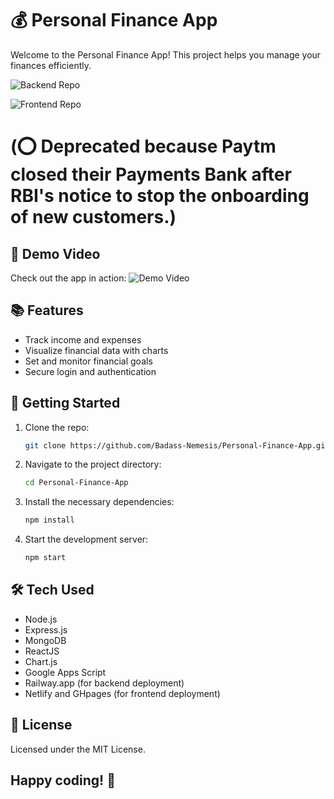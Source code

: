 # 💰 Personal Finance App

Welcome to the Personal Finance App! This project helps you manage your finances efficiently. 

![Backend Repo](https://github.com/Badass-Nemesis/Personal-Finance-Backend)

![Frontend Repo](https://github.com/Badass-Nemesis/Personal-Finance-Project-Frontend)


# (⭕ Deprecated because Paytm closed their Payments Bank after RBI's notice to stop the onboarding of new customers.)


## 🎥 Demo Video

Check out the app in action:
![Demo Video](https://youtu.be/_CRdPuIH5dA)

## 📚 Features

- Track income and expenses
- Visualize financial data with charts
- Set and monitor financial goals
- Secure login and authentication

## 🚀 Getting Started

1. Clone the repo:
   ```sh
   git clone https://github.com/Badass-Nemesis/Personal-Finance-App.git

2. Navigate to the project directory:
   ```sh
   cd Personal-Finance-App

3. Install the necessary dependencies:
   ```sh
   npm install

4. Start the development server:
   ```sh
   npm start

## 🛠 Tech Used
- Node.js
- Express.js
- MongoDB
- ReactJS
- Chart.js
- Google Apps Script
- Railway.app (for backend deployment)
- Netlify and GHpages (for frontend deployment)
  
## 📝 License
Licensed under the MIT License.

## Happy coding! 🚀
